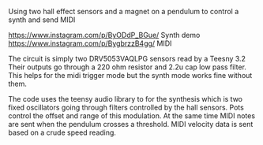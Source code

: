 Using two hall effect sensors and a magnet on a pendulum to control a synth and send MIDI

https://www.instagram.com/p/ByODdP_BGue/  Synth demo<br>
https://www.instagram.com/p/BygbrzzB4gg/ MIDI<br>


The circuit is simply two DRV5053VAQLPG sensors read by a Teesny 3.2
Their outputs go through a 220 ohm resistor and 2.2u cap low pass filter. This helps for the midi trigger mode but the synth mode works fine without them.

The code uses the teensy audio library to for the synthesis which is two fixed oscillators going through filters controlled by the hall sensors. Pots control the offset and range of this modulation. 
At the same time MIDI notes are sent when the pendulum crosses a threshold. MIDI velocity data is sent based on a crude speed reading. 
